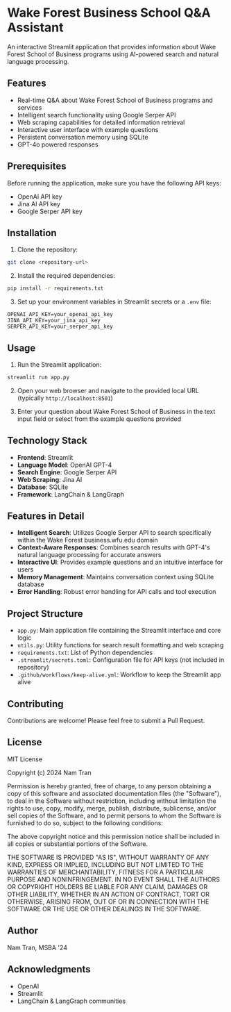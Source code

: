 # Wake Forest Business School Q&A Assistant

An interactive Streamlit application that provides information about Wake Forest School of Business programs using AI-powered search and natural language processing.

## Features

- Real-time Q&A about Wake Forest School of Business programs and services
- Intelligent search functionality using Google Serper API
- Web scraping capabilities for detailed information retrieval
- Interactive user interface with example questions
- Persistent conversation memory using SQLite
- GPT-4o powered responses

## Prerequisites

Before running the application, make sure you have the following API keys:
- OpenAI API key
- Jina AI API key
- Google Serper API key

## Installation

1. Clone the repository:
```bash
git clone <repository-url>
```

2. Install the required dependencies:
```bash
pip install -r requirements.txt
```

3. Set up your environment variables in Streamlit secrets or a `.env` file:
```env
OPENAI_API_KEY=your_openai_api_key
JINA_API_KEY=your_jina_api_key
SERPER_API_KEY=your_serper_api_key
```

## Usage

1. Run the Streamlit application:
```bash
streamlit run app.py
```

2. Open your web browser and navigate to the provided local URL (typically `http://localhost:8501`)

3. Enter your question about Wake Forest School of Business in the text input field or select from the example questions provided

## Technology Stack

- **Frontend**: Streamlit
- **Language Model**: OpenAI GPT-4
- **Search Engine**: Google Serper API
- **Web Scraping**: Jina AI
- **Database**: SQLite
- **Framework**: LangChain & LangGraph

## Features in Detail

- **Intelligent Search**: Utilizes Google Serper API to search specifically within the Wake Forest business.wfu.edu domain
- **Context-Aware Responses**: Combines search results with GPT-4's natural language processing for accurate answers
- **Interactive UI**: Provides example questions and an intuitive interface for users
- **Memory Management**: Maintains conversation context using SQLite database
- **Error Handling**: Robust error handling for API calls and tool execution

## Project Structure

- `app.py`: Main application file containing the Streamlit interface and core logic
- `utils.py`: Utility functions for search result formatting and web scraping
- `requirements.txt`: List of Python dependencies
- `.streamlit/secrets.toml`: Configuration file for API keys (not included in repository)
- `.github/workflows/keep-alive.yml`: Workflow to keep the Streamlit app alive
## Contributing

Contributions are welcome! Please feel free to submit a Pull Request.

## License

MIT License

Copyright (c) 2024 Nam Tran

Permission is hereby granted, free of charge, to any person obtaining a copy
of this software and associated documentation files (the "Software"), to deal
in the Software without restriction, including without limitation the rights
to use, copy, modify, merge, publish, distribute, sublicense, and/or sell
copies of the Software, and to permit persons to whom the Software is
furnished to do so, subject to the following conditions:

The above copyright notice and this permission notice shall be included in all
copies or substantial portions of the Software.

THE SOFTWARE IS PROVIDED "AS IS", WITHOUT WARRANTY OF ANY KIND, EXPRESS OR
IMPLIED, INCLUDING BUT NOT LIMITED TO THE WARRANTIES OF MERCHANTABILITY,
FITNESS FOR A PARTICULAR PURPOSE AND NONINFRINGEMENT. IN NO EVENT SHALL THE
AUTHORS OR COPYRIGHT HOLDERS BE LIABLE FOR ANY CLAIM, DAMAGES OR OTHER
LIABILITY, WHETHER IN AN ACTION OF CONTRACT, TORT OR OTHERWISE, ARISING FROM,
OUT OF OR IN CONNECTION WITH THE SOFTWARE OR THE USE OR OTHER DEALINGS IN THE
SOFTWARE.

## Author

Nam Tran, MSBA '24

## Acknowledgments

- OpenAI
- Streamlit
- LangChain & LangGraph communities